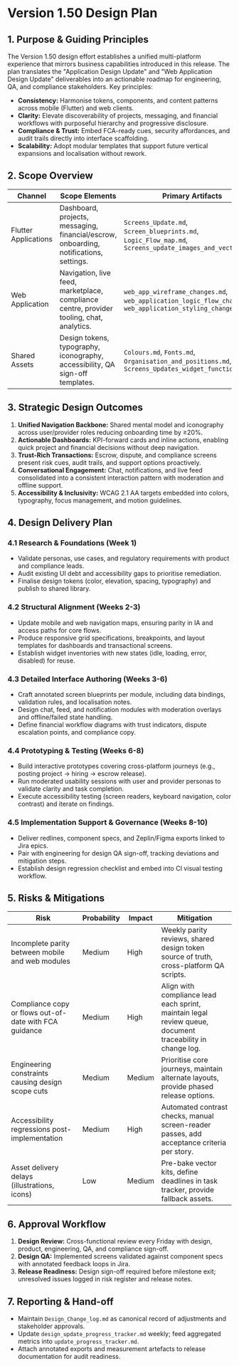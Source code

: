 # Version 1.50 Design Plan

## 1. Purpose & Guiding Principles
The Version 1.50 design effort establishes a unified multi-platform experience that mirrors business capabilities introduced in this release. The plan translates the "Application Design Update" and "Web Application Design Update" deliverables into an actionable roadmap for engineering, QA, and compliance stakeholders. Key principles:
- **Consistency:** Harmonise tokens, components, and content patterns across mobile (Flutter) and web clients.
- **Clarity:** Elevate discoverability of projects, messaging, and financial workflows with purposeful hierarchy and progressive disclosure.
- **Compliance & Trust:** Embed FCA-ready cues, security affordances, and audit trails directly into interface scaffolding.
- **Scalability:** Adopt modular templates that support future vertical expansions and localisation without rework.

## 2. Scope Overview
| Channel | Scope Elements | Primary Artifacts |
| --- | --- | --- |
| Flutter Applications | Dashboard, projects, messaging, financial/escrow, onboarding, notifications, settings. | `Screens_Update.md`, `Screen_blueprints.md`, `Logic_Flow_map.md`, `Screens_update_images_and_vectors.md` |
| Web Application | Navigation, live feed, marketplace, compliance centre, provider tooling, chat, analytics. | `web_app_wireframe_changes.md`, `web_application_logic_flow_changes.md`, `web_application_styling_changes.md` |
| Shared Assets | Design tokens, typography, iconography, accessibility, QA sign-off templates. | `Colours.md`, `Fonts.md`, `Organisation_and_positions.md`, `Screens_Updates_widget_functions.md` |

## 3. Strategic Design Outcomes
1. **Unified Navigation Backbone:** Shared mental model and iconography across user/provider roles reducing onboarding time by ≥20%.
2. **Actionable Dashboards:** KPI-forward cards and inline actions, enabling quick project and financial decisions without deep navigation.
3. **Trust-Rich Transactions:** Escrow, dispute, and compliance screens present risk cues, audit trails, and support options proactively.
4. **Conversational Engagement:** Chat, notifications, and live feed consolidated into a consistent interaction pattern with moderation and offline support.
5. **Accessibility & Inclusivity:** WCAG 2.1 AA targets embedded into colors, typography, focus management, and motion guidelines.

## 4. Design Delivery Plan
### 4.1 Research & Foundations (Week 1)
- Validate personas, use cases, and regulatory requirements with product and compliance leads.
- Audit existing UI debt and accessibility gaps to prioritise remediation.
- Finalise design tokens (color, elevation, spacing, typography) and publish to shared library.

### 4.2 Structural Alignment (Weeks 2-3)
- Update mobile and web navigation maps, ensuring parity in IA and access paths for core flows.
- Produce responsive grid specifications, breakpoints, and layout templates for dashboards and transactional screens.
- Establish widget inventories with new states (idle, loading, error, disabled) for reuse.

### 4.3 Detailed Interface Authoring (Weeks 3-6)
- Craft annotated screen blueprints per module, including data bindings, validation rules, and localisation notes.
- Design chat, feed, and notification modules with moderation overlays and offline/failed state handling.
- Define financial workflow diagrams with trust indicators, dispute escalation points, and compliance copy.

### 4.4 Prototyping & Testing (Weeks 6-8)
- Build interactive prototypes covering cross-platform journeys (e.g., posting project → hiring → escrow release).
- Run moderated usability sessions with user and provider personas to validate clarity and task completion.
- Execute accessibility testing (screen readers, keyboard navigation, color contrast) and iterate on findings.

### 4.5 Implementation Support & Governance (Weeks 8-10)
- Deliver redlines, component specs, and Zeplin/Figma exports linked to Jira epics.
- Pair with engineering for design QA sign-off, tracking deviations and mitigation steps.
- Establish design regression checklist and embed into CI visual testing workflow.

## 5. Risks & Mitigations
| Risk | Probability | Impact | Mitigation |
| --- | --- | --- | --- |
| Incomplete parity between mobile and web modules | Medium | High | Weekly parity reviews, shared design token source of truth, cross-platform QA scripts. |
| Compliance copy or flows out-of-date with FCA guidance | Medium | High | Align with compliance lead each sprint, maintain legal review queue, document traceability in change log. |
| Engineering constraints causing design scope cuts | Medium | Medium | Prioritise core journeys, maintain alternate layouts, provide phased release options. |
| Accessibility regressions post-implementation | Medium | High | Automated contrast checks, manual screen-reader passes, add acceptance criteria per story. |
| Asset delivery delays (illustrations, icons) | Low | Medium | Pre-bake vector kits, define deadlines in task tracker, provide fallback assets. |

## 6. Approval Workflow
1. **Design Review:** Cross-functional review every Friday with design, product, engineering, QA, and compliance sign-off.
2. **Design QA:** Implemented screens validated against component specs with annotated feedback loops in Jira.
3. **Release Readiness:** Design sign-off required before milestone exit; unresolved issues logged in risk register and release notes.

## 7. Reporting & Hand-off
- Maintain `Design_Change_log.md` as canonical record of adjustments and stakeholder approvals.
- Update `design_update_progress_tracker.md` weekly; feed aggregated metrics into `update_progress_tracker.md`.
- Attach annotated exports and measurement artefacts to release documentation for audit readiness.

